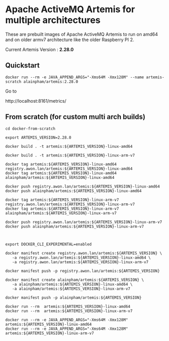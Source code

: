 # Apache ActiveMQ Artemis for multiple architectures

These are prebuilt images of Apache ActiveMQ Artemis to run on amd64 and on older armv7 architecture like the older Raspberry PI 2.

Current Artemis Version :  **2.28.0**

## Quickstart

```
docker run --rm -e JAVA_APPEND_ARGS="-Xms64M -Xmx128M" --name artemis-scratch alainpham/artemis:2.28.0
```

Go to 

http://localhost:8161/metrics/

## From scratch (for custom multi arch builds)

```
cd docker-from-scratch

export ARTEMIS_VERSION=2.28.0

docker build . -t artemis:${ARTEMIS_VERSION}-linux-amd64

docker build . -t artemis:${ARTEMIS_VERSION}-linux-arm-v7

docker tag artemis:${ARTEMIS_VERSION}-linux-amd64 registry.awon.lan/artemis:${ARTEMIS_VERSION}-linux-amd64
docker tag artemis:${ARTEMIS_VERSION}-linux-amd64 alainpham/artemis:${ARTEMIS_VERSION}-linux-amd64

docker push registry.awon.lan/artemis:${ARTEMIS_VERSION}-linux-amd64
docker push alainpham/artemis:${ARTEMIS_VERSION}-linux-amd64

docker tag artemis:${ARTEMIS_VERSION}-linux-arm-v7 registry.awon.lan/artemis:${ARTEMIS_VERSION}-linux-arm-v7
docker tag artemis:${ARTEMIS_VERSION}-linux-arm-v7 alainpham/artemis:${ARTEMIS_VERSION}-linux-arm-v7

docker push registry.awon.lan/artemis:${ARTEMIS_VERSION}-linux-arm-v7
docker push alainpham/artemis:${ARTEMIS_VERSION}-linux-arm-v7



export DOCKER_CLI_EXPERIMENTAL=enabled

docker manifest create registry.awon.lan/artemis:${ARTEMIS_VERSION} \
   -a registry.awon.lan/artemis:${ARTEMIS_VERSION}-linux-amd64 \
   -a registry.awon.lan/artemis:${ARTEMIS_VERSION}-linux-arm-v7

docker manifest push -p registry.awon.lan/artemis:${ARTEMIS_VERSION}

docker manifest create alainpham/artemis:${ARTEMIS_VERSION} \
   -a alainpham/artemis:${ARTEMIS_VERSION}-linux-amd64 \
   -a alainpham/artemis:${ARTEMIS_VERSION}-linux-arm-v7

docker manifest push -p alainpham/artemis:${ARTEMIS_VERSION}

```

```
docker run --rm  artemis:${ARTEMIS_VERSION}-linux-amd64
docker run --rm  artemis:${ARTEMIS_VERSION}-linux-arm-v7

docker run --rm -e JAVA_APPEND_ARGS="-Xms64M -Xmx128M" artemis:${ARTEMIS_VERSION}-linux-amd64
docker run --rm -e JAVA_APPEND_ARGS="-Xms64M -Xmx128M" artemis:${ARTEMIS_VERSION}-linux-arm-v7
```

